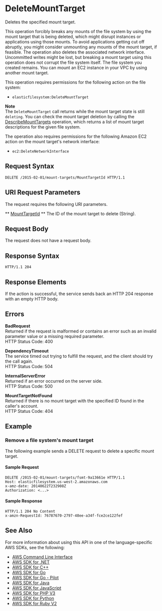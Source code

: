 # DeleteMountTarget<a name="API_DeleteMountTarget"></a>

Deletes the specified mount target\.

This operation forcibly breaks any mounts of the file system by using the mount target that is being deleted, which might disrupt instances or applications using those mounts\. To avoid applications getting cut off abruptly, you might consider unmounting any mounts of the mount target, if feasible\. The operation also deletes the associated network interface\. Uncommitted writes might be lost, but breaking a mount target using this operation does not corrupt the file system itself\. The file system you created remains\. You can mount an EC2 instance in your VPC by using another mount target\.

This operation requires permissions for the following action on the file system:
+  `elasticfilesystem:DeleteMountTarget` 

**Note**  
The `DeleteMountTarget` call returns while the mount target state is still `deleting`\. You can check the mount target deletion by calling the [DescribeMountTargets](API_DescribeMountTargets.md) operation, which returns a list of mount target descriptions for the given file system\. 

The operation also requires permissions for the following Amazon EC2 action on the mount target's network interface:
+  `ec2:DeleteNetworkInterface` 

## Request Syntax<a name="API_DeleteMountTarget_RequestSyntax"></a>

```
DELETE /2015-02-01/mount-targets/MountTargetId HTTP/1.1
```

## URI Request Parameters<a name="API_DeleteMountTarget_RequestParameters"></a>

The request requires the following URI parameters\.

 ** [MountTargetId](#API_DeleteMountTarget_RequestSyntax) **   <a name="efs-DeleteMountTarget-request-MountTargetId"></a>
The ID of the mount target to delete \(String\)\.

## Request Body<a name="API_DeleteMountTarget_RequestBody"></a>

The request does not have a request body\.

## Response Syntax<a name="API_DeleteMountTarget_ResponseSyntax"></a>

```
HTTP/1.1 204
```

## Response Elements<a name="API_DeleteMountTarget_ResponseElements"></a>

If the action is successful, the service sends back an HTTP 204 response with an empty HTTP body\.

## Errors<a name="API_DeleteMountTarget_Errors"></a>

 **BadRequest**   
Returned if the request is malformed or contains an error such as an invalid parameter value or a missing required parameter\.  
HTTP Status Code: 400

 **DependencyTimeout**   
The service timed out trying to fulfill the request, and the client should try the call again\.  
HTTP Status Code: 504

 **InternalServerError**   
Returned if an error occurred on the server side\.  
HTTP Status Code: 500

 **MountTargetNotFound**   
Returned if there is no mount target with the specified ID found in the caller's account\.  
HTTP Status Code: 404

## Example<a name="API_DeleteMountTarget_Examples"></a>

### Remove a file system's mount target<a name="API_DeleteMountTarget_Example_1"></a>

The following example sends a DELETE request to delete a specific mount target\. 

#### Sample Request<a name="API_DeleteMountTarget_Example_1_Request"></a>

```
DELETE /2015-02-01/mount-targets/fsmt-9a13661e HTTP/1.1
Host: elasticfilesystem.us-west-2.amazonaws.com
x-amz-date: 20140622T232908Z
Authorization: <...>
```

#### Sample Response<a name="API_DeleteMountTarget_Example_1_Response"></a>

```
HTTP/1.1 204 No Content
x-amzn-RequestId: 76787670-2797-48ee-a34f-fce2ce122fef
```

## See Also<a name="API_DeleteMountTarget_SeeAlso"></a>

For more information about using this API in one of the language\-specific AWS SDKs, see the following:
+  [AWS Command Line Interface](https://docs.aws.amazon.com/goto/aws-cli/elasticfilesystem-2015-02-01/DeleteMountTarget) 
+  [AWS SDK for \.NET](https://docs.aws.amazon.com/goto/DotNetSDKV3/elasticfilesystem-2015-02-01/DeleteMountTarget) 
+  [AWS SDK for C\+\+](https://docs.aws.amazon.com/goto/SdkForCpp/elasticfilesystem-2015-02-01/DeleteMountTarget) 
+  [AWS SDK for Go](https://docs.aws.amazon.com/goto/SdkForGoV1/elasticfilesystem-2015-02-01/DeleteMountTarget) 
+  [AWS SDK for Go \- Pilot](https://docs.aws.amazon.com/goto/SdkForGoPilot/elasticfilesystem-2015-02-01/DeleteMountTarget) 
+  [AWS SDK for Java](https://docs.aws.amazon.com/goto/SdkForJava/elasticfilesystem-2015-02-01/DeleteMountTarget) 
+  [AWS SDK for JavaScript](https://docs.aws.amazon.com/goto/AWSJavaScriptSDK/elasticfilesystem-2015-02-01/DeleteMountTarget) 
+  [AWS SDK for PHP V3](https://docs.aws.amazon.com/goto/SdkForPHPV3/elasticfilesystem-2015-02-01/DeleteMountTarget) 
+  [AWS SDK for Python](https://docs.aws.amazon.com/goto/boto3/elasticfilesystem-2015-02-01/DeleteMountTarget) 
+  [AWS SDK for Ruby V2](https://docs.aws.amazon.com/goto/SdkForRubyV2/elasticfilesystem-2015-02-01/DeleteMountTarget) 